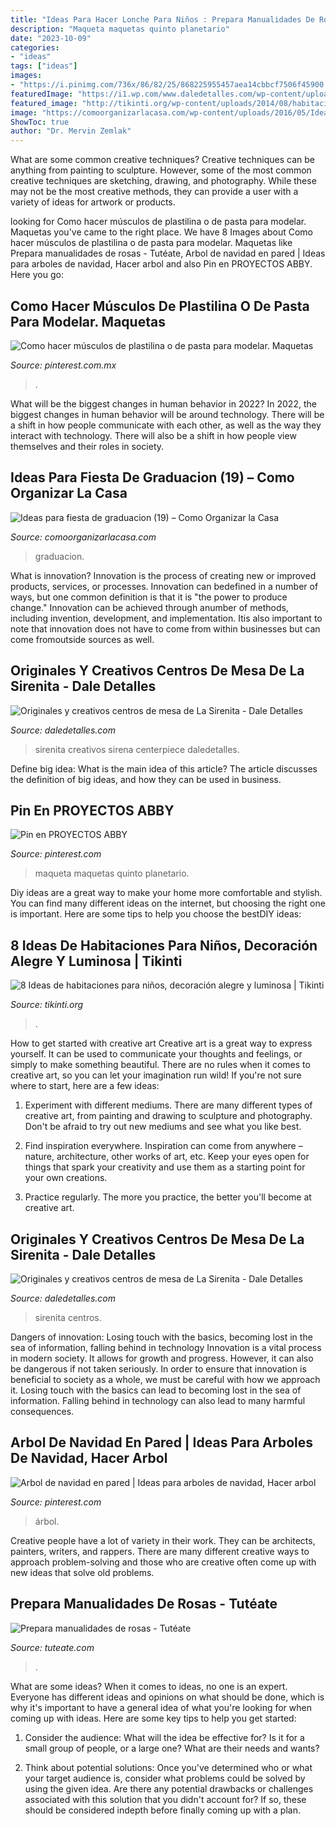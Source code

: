 ```yaml
---
title: "Ideas Para Hacer Lonche Para Niños : Prepara Manualidades De Rosas"
description: "Maqueta maquetas quinto planetario"
date: "2023-10-09"
categories:
- "ideas"
tags: ["ideas"]
images:
- "https://i.pinimg.com/736x/86/82/25/868225955457aea14cbbcf7506f45900.jpg"
featuredImage: "https://i1.wp.com/www.daledetalles.com/wp-content/uploads/2016/08/centro-de-mesa-sirenita7.jpg"
featured_image: "http://tikinti.org/wp-content/uploads/2014/08/habitaciones-de-niños-tikinti-1-684x1024.jpg"
image: "https://comoorganizarlacasa.com/wp-content/uploads/2016/05/Ideas-para-fiesta-de-graduacion-19.jpg"
ShowToc: true
author: "Dr. Mervin Zemlak"
---
```



What are some common creative techniques?
Creative techniques can be anything from painting to sculpture. However, some of the most common creative techniques are sketching, drawing, and photography. While these may not be the most creative methods, they can provide a user with a variety of ideas for artwork or products.

	

		
looking for Como hacer músculos de plastilina o de pasta para modelar. Maquetas you've came to the right place. We have 8 Images about Como hacer músculos de plastilina o de pasta para modelar. Maquetas like Prepara manualidades de rosas - Tutéate, Arbol de navidad en pared | Ideas para arboles de navidad, Hacer arbol and also Pin en PROYECTOS ABBY. Here you go:
		
    
## Como Hacer Músculos De Plastilina O De Pasta Para Modelar. Maquetas

<img loading=lazy src="https://i.pinimg.com/736x/86/82/25/868225955457aea14cbbcf7506f45900.jpg" onerror="this.onerror=null;this.src='https://tse2.mm.bing.net/th?id=OIP.pW0cIw5cl3yGnuuveDVIIgHaJ-&amp;pid=15.1';" alt="Como hacer músculos de plastilina o de pasta para modelar. Maquetas">

_Source: pinterest.com.mx_

>. 

	

What will be the biggest changes in human behavior in 2022?
In 2022, the biggest changes in human behavior will be around technology. There will be a shift in how people communicate with each other, as well as the way they interact with technology. There will also be a shift in how people view themselves and their roles in society.

    
## Ideas Para Fiesta De Graduacion (19) – Como Organizar La Casa

<img loading=lazy src="https://comoorganizarlacasa.com/wp-content/uploads/2016/05/Ideas-para-fiesta-de-graduacion-19.jpg" onerror="this.onerror=null;this.src='https://tse3.mm.bing.net/th?id=OIP.rKUN0z2NU3KO9pJBiP1hYwHaJ5&amp;pid=15.1';" alt="Ideas para fiesta de graduacion (19) – Como Organizar la Casa">

_Source: comoorganizarlacasa.com_

>graduacion. 

	

What is innovation?
Innovation is the process of creating new or improved products, services, or processes. Innovation can bedefined in a number of ways, but one common definition is that it is "the power to produce change." Innovation can be achieved through anumber of methods, including invention, development, and implementation. Itis also important to note that innovation does not have to come from within businesses but can come fromoutside sources as well.

    
## Originales Y Creativos Centros De Mesa De La Sirenita - Dale Detalles

<img loading=lazy src="https://i2.wp.com/www.daledetalles.com/wp-content/uploads/2016/08/centro-de-mesa-sirenita10.jpg" onerror="this.onerror=null;this.src='https://tse1.mm.bing.net/th?id=OIP.hihWuTwmw5ZXrbbXLvhzgQHaNL&amp;pid=15.1';" alt="Originales y creativos centros de mesa de La Sirenita - Dale Detalles">

_Source: daledetalles.com_

>sirenita creativos sirena centerpiece daledetalles. 

	

Define big idea: What is the main idea of this article?
The article discusses the definition of big ideas, and how they can be used in business.

    
## Pin En PROYECTOS ABBY

<img loading=lazy src="https://i.pinimg.com/736x/38/da/11/38da116feadb3f50797fd41f5b1246bd.jpg" onerror="this.onerror=null;this.src='https://tse4.mm.bing.net/th?id=OIP.9P9wg-KxRpBJm6jnSdxSYgAAAA&amp;pid=15.1';" alt="Pin en PROYECTOS ABBY">

_Source: pinterest.com_

>maqueta maquetas quinto planetario. 

	

Diy ideas are a great way to make your home more comfortable and stylish. You can find many different ideas on the internet, but choosing the right one is important. Here are some tips to help you choose the bestDIY ideas:

    
## 8 Ideas De Habitaciones Para Niños, Decoración Alegre Y Luminosa | Tikinti

<img loading=lazy src="http://tikinti.org/wp-content/uploads/2014/08/habitaciones-de-niños-tikinti-1-684x1024.jpg" onerror="this.onerror=null;this.src='https://tse2.mm.bing.net/th?id=OIP.w75_kvrwJxNDEcxQIXYe_wHaLF&amp;pid=15.1';" alt="8 Ideas de habitaciones para niños, decoración alegre y luminosa | Tikinti">

_Source: tikinti.org_

>. 

	

How to get started with creative art
Creative art is a great way to express yourself. It can be used to communicate your thoughts and feelings, or simply to make something beautiful. There are no rules when it comes to creative art, so you can let your imagination run wild! If you're not sure where to start, here are a few ideas:
1. Experiment with different mediums. There are many different types of creative art, from painting and drawing to sculpture and photography. Don't be afraid to try out new mediums and see what you like best.

2. Find inspiration everywhere. Inspiration can come from anywhere – nature, architecture, other works of art, etc. Keep your eyes open for things that spark your creativity and use them as a starting point for your own creations.

3. Practice regularly. The more you practice, the better you'll become at creative art.

    
## Originales Y Creativos Centros De Mesa De La Sirenita - Dale Detalles

<img loading=lazy src="https://i1.wp.com/www.daledetalles.com/wp-content/uploads/2016/08/centro-de-mesa-sirenita7.jpg" onerror="this.onerror=null;this.src='https://tse4.mm.bing.net/th?id=OIP.OCThVuTy2wvfMMdq--GoHgHaLF&amp;pid=15.1';" alt="Originales y creativos centros de mesa de La Sirenita - Dale Detalles">

_Source: daledetalles.com_

>sirenita centros. 

	

Dangers of innovation: Losing touch with the basics, becoming lost in the sea of information, falling behind in technology
Innovation is a vital process in modern society. It allows for growth and progress. However, it can also be dangerous if not taken seriously. In order to ensure that innovation is beneficial to society as a whole, we must be careful with how we approach it. Losing touch with the basics can lead to becoming lost in the sea of information. Falling behind in technology can also lead to many harmful consequences.

    
## Arbol De Navidad En Pared | Ideas Para Arboles De Navidad, Hacer Arbol

<img loading=lazy src="https://i.pinimg.com/736x/8e/49/42/8e494273a09b8283c9065f825f5eb713.jpg" onerror="this.onerror=null;this.src='https://tse4.mm.bing.net/th?id=OIP.idKFlmPTZ7qoERT3MfPOygHaKo&amp;pid=15.1';" alt="Arbol de navidad en pared | Ideas para arboles de navidad, Hacer arbol">

_Source: pinterest.com_

>árbol. 

	

Creative people have a lot of variety in their work. They can be architects, painters, writers, and rappers. There are many different creative ways to approach problem-solving and those who are creative often come up with new ideas that solve old problems.

    
## Prepara Manualidades De Rosas - Tutéate

<img loading=lazy src="https://www.tuteate.com/wp-content/uploads/2015/04/manualidad-rosas-alcachofas-estampacion-pintura.jpg" onerror="this.onerror=null;this.src='https://tse2.mm.bing.net/th?id=OIP.daQ7R0irAM_xr3FiihgnNAHaPP&amp;pid=15.1';" alt="Prepara manualidades de rosas - Tutéate">

_Source: tuteate.com_

>. 

	

What are some ideas?
When it comes to ideas, no one is an expert. Everyone has different ideas and opinions on what should be done, which is why it's important to have a general idea of what you're looking for when coming up with ideas. Here are some key tips to help you get started:
1. Consider the audience: What will the idea be effective for? Is it for a small group of people, or a large one? What are their needs and wants?

2. Think about potential solutions: Once you've determined who or what your target audience is, consider what problems could be solved by using the given idea. Are there any potential drawbacks or challenges associated with this solution that you didn't account for? If so, these should be considered indepth before finally coming up with a plan.


